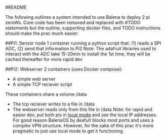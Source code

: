 #README

The following outlines a system intended to use Balena to deploy 2 pi zeroWs.  Core code has been removed and replaced with #TODO statements but the outline, supporting docker files, and TODO instructions should make the prac much easier:

##Pi1: Sensor node
1 container running a python script that: (1) reads a SPI ADC, (2) send that information to Pi2
Note:  The adafruit libraries used to interact with the ADC take 15-20min to install the 1st time, they will be cached thereafter for more rapid dev

##Pi2: Webserver
2 containers (uses Docker compose):
- A simple web server
- A simple TCP reciever script

These containers share a volume /data
- The tcp reciever writes to a file in /data
- The webserver reads only from this file in /data
Note: for rapid and easier dev, put both pis in [local mode](https://www.balena.io/docs/learn/develop/local-mode/) and use the local IP addresses.  For good reason BalenaOS by deafult blocks most ports and uses a complex VPN structure.  However, for the sake of this prac it's more pragmatic to just use local mode to get it functioning.




